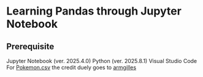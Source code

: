 # Learning Pandas through Jupyter Notebook
## Prerequisite
Jupyter Notebook (ver. 2025.4.0)
Python (ver. 2025.8.1)
Visual Studio Code
For [Pokemon.csv](https://gist.github.com/armgilles/194bcff35001e7eb53a2a8b441e8b2c6) the credit duely goes to [armgilles](https://gist.github.com/armgilles)
